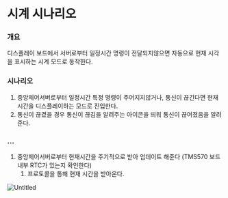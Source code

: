 # 시계 시나리오

### 개요

디스플레이 보드에서 서버로부터 일정시간 명령이 전달되지않으면 자동으로 현재 시각을 표시하는 시계 모드로 동작한다.

### 시나리오

1. 중앙제어서버로부터 일정시간 특정 명령이 주어지지않거나, 통신이 끊긴다면 현재 시간을 디스플레이하는 모드로 진입한다.
2. 통신이 끊겼을 경우 통신이 끊김을 알려주는 아이콘을 띄워 통신이 끊어졌음을 알려준다.

### ...

1. 중앙제어서버로부터 현재시간을 주기적으로 받아 업데이트 해준다
(TMS570 보드 내부 RTC가 있는지 확인한다)
    1. 프로토콜을 통해 현재 시간을 받아온다.

![Untitled](%E1%84%89%E1%85%B5%E1%84%80%E1%85%A8%20%E1%84%89%E1%85%B5%E1%84%82%E1%85%A1%E1%84%85%20b9a68/Untitled.png)